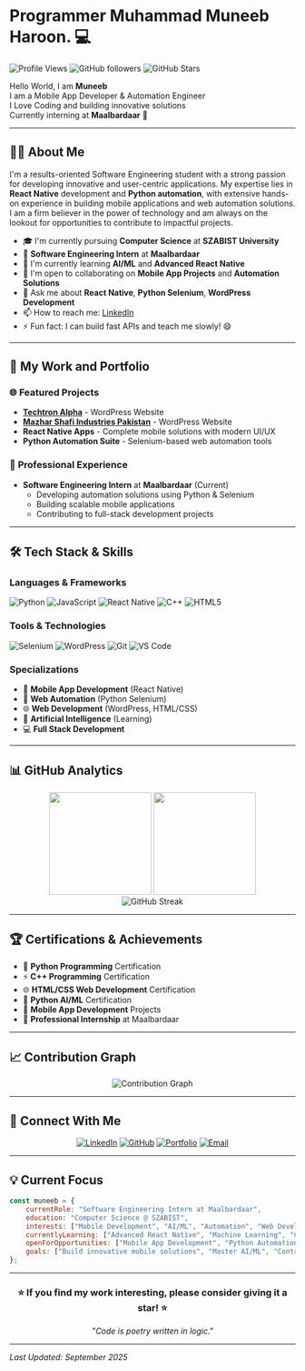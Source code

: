 # Programmer Muhammad Muneeb Haroon. 💻

![Profile Views](https://komarev.com/ghpvc/?username=Muneeb80806&color=blueviolet&style=flat-square&label=Profile+Views) ![GitHub followers](https://img.shields.io/github/followers/Muneeb80806?label=Followers&style=social) ![GitHub Stars](https://img.shields.io/github/stars/Muneeb80806?label=Stars&style=social)

Hello World, I am **Muneeb**  
I am a Mobile App Developer & Automation Engineer  
I Love Coding and building innovative solutions  
Currently interning at **Maalbardaar** 🚀

---

## 🙋‍♂️ About Me

I'm a results-oriented Software Engineering student with a strong passion for developing innovative and user-centric applications. My expertise lies in **React Native** development and **Python automation**, with extensive hands-on experience in building mobile applications and web automation solutions. I am a firm believer in the power of technology and am always on the lookout for opportunities to contribute to impactful projects.

- 🎓 I'm currently pursuing **Computer Science** at **SZABIST University**
- 💼 **Software Engineering Intern** at **Maalbardaar**
- 🔭 I'm currently learning **AI/ML** and **Advanced React Native**
- 👯 I'm open to collaborating on **Mobile App Projects** and **Automation Solutions**
- 💬 Ask me about **React Native**, **Python Selenium**, **WordPress Development**
- 📫 How to reach me: [LinkedIn](https://www.linkedin.com/in/muhammad-muneeb-haroon-152a57376/)
- ⚡ Fun fact: I can build fast APIs and teach me slowly! 😄

---

## 🚀 My Work and Portfolio

### 🌐 **Featured Projects**
- **[Techtron Alpha](https://techtron-alpha.square.site)** - WordPress Website
- **[Mazhar Shafi Industries Pakistan](https://msipak.square.site)** - WordPress Website  
- **React Native Apps** - Complete mobile solutions with modern UI/UX
- **Python Automation Suite** - Selenium-based web automation tools

### 💼 **Professional Experience**
- **Software Engineering Intern** at **Maalbardaar** (Current)
  - Developing automation solutions using Python & Selenium
  - Building scalable mobile applications
  - Contributing to full-stack development projects

---

## 🛠️ Tech Stack & Skills

### **Languages & Frameworks**
![Python](https://img.shields.io/badge/Python-3776AB?style=for-the-badge&logo=python&logoColor=white)
![JavaScript](https://img.shields.io/badge/JavaScript-F7DF1E?style=for-the-badge&logo=javascript&logoColor=black)
![React Native](https://img.shields.io/badge/React_Native-20232A?style=for-the-badge&logo=react&logoColor=61DAFB)
![C++](https://img.shields.io/badge/C++-00599C?style=for-the-badge&logo=cplusplus&logoColor=white)
![HTML5](https://img.shields.io/badge/HTML5-E34F26?style=for-the-badge&logo=html5&logoColor=white)

### **Tools & Technologies**
![Selenium](https://img.shields.io/badge/Selenium-43B02A?style=for-the-badge&logo=selenium&logoColor=white)
![WordPress](https://img.shields.io/badge/WordPress-21759B?style=for-the-badge&logo=wordpress&logoColor=white)
![Git](https://img.shields.io/badge/Git-F05032?style=for-the-badge&logo=git&logoColor=white)
![VS Code](https://img.shields.io/badge/VS_Code-007ACC?style=for-the-badge&logo=visual-studio-code&logoColor=white)

### **Specializations**
- 📱 **Mobile App Development** (React Native)
- 🤖 **Web Automation** (Python Selenium)
- 🌐 **Web Development** (WordPress, HTML/CSS)
- 🧠 **Artificial Intelligence** (Learning)
- 💻 **Full Stack Development**

---

## 📊 GitHub Analytics

<div align="center">
  <img height="180em" src="https://github-readme-stats.vercel.app/api?username=Muneeb80806&show_icons=true&theme=tokyonight&include_all_commits=true&count_private=true"/>
  <img height="180em" src="https://github-readme-stats.vercel.app/api/top-langs/?username=Muneeb80806&layout=compact&langs_count=8&theme=tokyonight"/>
</div>

<div align="center">
  <img src="https://github-readme-streak-stats.herokuapp.com/?user=Muneeb80806&theme=tokyonight" alt="GitHub Streak"/>
</div>

---

## 🏆 Certifications & Achievements

- 🐍 **Python Programming** Certification
- ⚡ **C++ Programming** Certification  
- 🌐 **HTML/CSS Web Development** Certification
- 🤖 **Python AI/ML** Certification
- 📱 **Mobile App Development** Projects
- 🏢 **Professional Internship** at Maalbardaar

---

## 📈 Contribution Graph

<div align="center">
  <img src="https://github-readme-activity-graph.vercel.app/graph?username=Muneeb80806&theme=tokyo-night&hide_border=true" alt="Contribution Graph"/>
</div>

---

## 🔗 Connect With Me

<div align="center">
  
[![LinkedIn](https://img.shields.io/badge/LinkedIn-0077B5?style=for-the-badge&logo=linkedin&logoColor=white)](https://www.linkedin.com/in/muhammad-muneeb-haroon-152a57376/)
[![GitHub](https://img.shields.io/badge/GitHub-100000?style=for-the-badge&logo=github&logoColor=white)](https://github.com/Muneeb08006)
[![Portfolio](https://img.shields.io/badge/Portfolio-FF5722?style=for-the-badge&logo=todoist&logoColor=white)](https://techtron-alpha.square.site)
[![Email](https://img.shields.io/badge/Email-D14836?style=for-the-badge&logo=gmail&logoColor=white)](muneebharoon0@gmail.com)

</div>

---

## 💡 Current Focus

```javascript
const muneeb = {
    currentRole: "Software Engineering Intern at Maalbardaar",
    education: "Computer Science @ SZABIST",
    interests: ["Mobile Development", "AI/ML", "Automation", "Web Development"],
    currentlyLearning: ["Advanced React Native", "Machine Learning", "Cloud Technologies"],
    openForOpportunities: ["Mobile App Development", "Python Automation", "Freelance Projects"],
    goals: ["Build innovative mobile solutions", "Master AI/ML", "Contribute to open source"]
};
```

---

<div align="center">
  <h3>⭐ If you find my work interesting, please consider giving it a star! ⭐</h3>
  <p><i>"Code is poetry written in logic."</i></p>
</div>

---

*Last Updated: September 2025*
